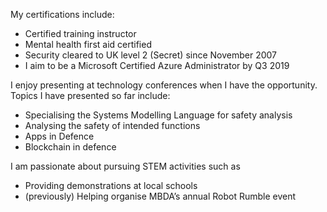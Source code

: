 My certifications include:
- Certified training instructor
- Mental health first aid certified
- Security cleared to UK level 2 (Secret) since November 2007
- I aim to be a Microsoft Certified Azure Administrator by Q3 2019

I enjoy presenting at technology conferences when I have the opportunity. Topics I have presented so far include:
- Specialising the Systems Modelling Language for safety analysis
- Analysing the safety of intended functions
- Apps in Defence
- Blockchain in defence

I am passionate about pursuing STEM activities such as
- Providing demonstrations at local schools
- (previously) Helping organise MBDA’s annual Robot Rumble event